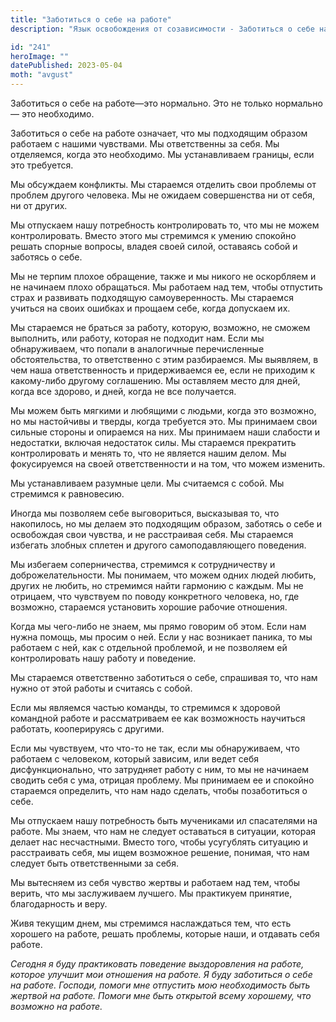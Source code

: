 ```yaml
---
title: "Заботиться о себе на работе"
description: "Язык освобождения от созависимости - Заботиться о себе на работе"

id: "241"
heroImage: ""
datePublished: 2023-05-04
moth: "avgust"
---
```


Заботиться о себе на работе—это нормально. Это не только нормально — это
необходимо.

Заботиться о себе на работе означает, что мы подходящим образом работаем с
нашими чувствами. Мы ответственны за себя. Мы отделяемся, когда это
необходимо. Мы устанавливаем границы, если это требуется.

Мы обсуждаем конфликты. Мы стараемся отделить свои проблемы от проблем другого
человека. Мы не ожидаем совершенства ни от себя, ни от других.

Мы отпускаем нашу потребность контролировать то, что мы не можем
контролировать. Вместо этого мы стремимся к умению спокойно решать спорные
вопросы, владея своей силой, оставаясь собой и заботясь о себе.

Мы не терпим плохое обращение, также и мы никого не оскорбляем и не начинаем
плохо обращаться. Мы работаем над тем, чтобы отпустить страх и развивать
подходящую самоуверенность. Мы стараемся учиться на своих ошибках и прощаем
себе, когда допускаем их.

Мы стараемся не браться за работу, которую, возможно, не сможем выполнить, или
работу, которая не подходит нам. Если мы обнаруживаем, что попали в
аналогичные перечисленные обстоятельства, то ответственно с этим разбираемся.
Мы выявляем, в чем наша ответственность и придерживаемся ее, если не приходим
к какому-либо другому соглашению. Мы оставляем место для дней, когда все
здорово, и дней, когда не все получается.

Мы можем быть мягкими и любящими с людьми, когда это возможно, но мы
настойчивы и тверды, когда требуется это. Мы принимаем свои сильные стороны и
опираемся на них. Мы принимаем наши слабости и недостатки, включая недостаток
силы. Мы стараемся прекратить контролировать и менять то, что не является
нашим делом. Мы фокусируемся на своей ответственности и на том, что можем
изменить.

Мы устанавливаем разумные цели. Мы считаемся с собой. Мы стремимся к
равновесию.

Иногда мы позволяем себе выговориться, высказывая то, что накопилось, но мы
делаем это подходящим образом, заботясь о себе и освобождая свои чувства, и не
расстраивая себя. Мы стараемся избегать злобных сплетен и другого
самоподавляющего поведения.

Мы избегаем соперничества, стремимся к сотрудничеству и доброжелательности. Мы
понимаем, что можем одних людей любить, других не любить, но стремимся найти
гармонию с каждым. Мы не отрицаем, что чувствуем по поводу конкретного
человека, но, где возможно, стараемся установить хорошие рабочие отношения.

Когда мы чего-либо не знаем, мы прямо говорим об этом. Если нам нужна помощь,
мы просим о ней. Если у нас возникает паника, то мы работаем с ней, как с
отдельной проблемой, и не позволяем ей контролировать нашу работу и поведение.

Мы стараемся ответственно заботиться о себе, спрашивая то, что нам нужно от
этой работы и считаясь с собой.

Если мы являемся частью команды, то стремимся к здоровой командной работе и
рассматриваем ее как возможность научиться работать, кооперируясь с другими.

Если мы чувствуем, что что-то не так, если мы обнаруживаем, что работаем с
человеком, который зависим, или ведет себя дисфункционально, что затрудняет
работу с ним, то мы не начинаем сводить себя с ума, отрицая проблему. Мы
принимаем ее и спокойно стараемся определить, что нам надо сделать, чтобы
позаботиться о себе.

Мы отпускаем нашу потребность быть мучениками ил спасателями на работе. Мы
знаем, что нам не следует оставаться в ситуации, которая делает нас
несчастными. Вместо того, чтобы усугублять ситуацию и расстраивать себя, мы
ищем возможное решение, понимая, что нам следует быть ответственными за себя.

Мы вытесняем из себя чувство жертвы и работаем над тем, чтобы верить, что мы
заслуживаем лучшего. Мы практикуем принятие, благодарность и веру.

Живя текущим днем, мы стремимся наслаждаться тем, что есть хорошего на работе,
решать проблемы, которые наши, и отдавать себя работе.

_Сегодня_ _я_ _буду_ _практиковать_ _поведение_ _выздоровления_ _на_ _работе,_
_которое_ _улучшит_ _мои_ _отношения_ _на_ _работе._ _Я_ _буду_ _заботиться_
_о_ _себе_ _на_ _работе._ _Господи,_ _помоги_ _мне_ _отпустить_ _мою_
_необходимость_ _быть_ _жертвой_ _на_ _работе._ _Помоги_ _мне_ _быть_
_открытой_ _всему_ _хорошему,_ _что_ _возможно_ _на_ _работе._
